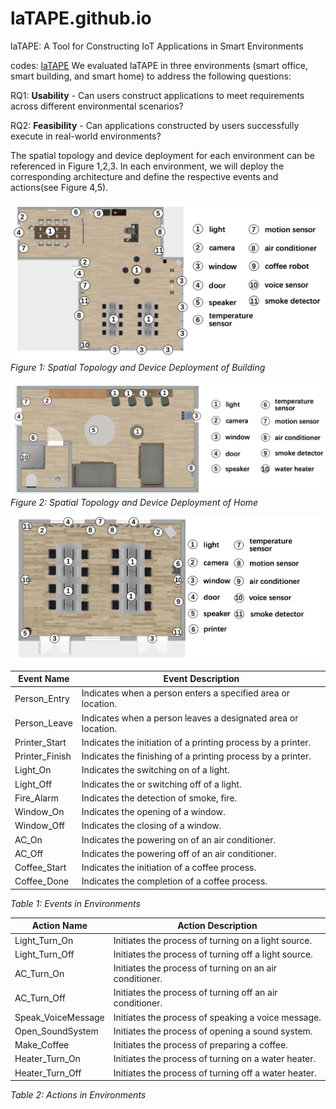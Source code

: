 # laTAPE.github.io
laTAPE: A Tool for Constructing IoT Applications in Smart Environments

codes: [laTAPE](https://github.com/laTAPE/laTAPE.github.io.git)
We evaluated laTAPE in three environments (smart office, smart building, and smart home) to address the following questions:

RQ1: **Usability** - Can users construct applications to meet requirements across different environmental scenarios?

RQ2: **Feasibility** - Can applications constructed by users successfully execute in real-world environments?

The spatial topology and device deployment for each environment can be referenced in Figure 1,2,3. In each environment, we will deploy the corresponding architecture and define the respective events and actions(see Figure 4,5). 

![Spatial Topology and Device Deployment of Building](laTAPE/images/building.jpg)
*Figure 1: Spatial Topology and Device Deployment of Building*

![Spatial Topology and Device Deployment of Home](laTAPE/images/home.jpg)
*Figure 2: Spatial Topology and Device Deployment of Home*

![Spatial Topology and Device Deployment of Office](laTAPE/images/office.jpg)


| Event Name | Event Description |
| -------- | -------- |
| Person_Entry | Indicates when a person enters a specified area or location. |
| Person_Leave | Indicates when a person leaves a designated area or location. |
| Printer_Start | Indicates the initiation of a printing process by a printer. |
| Printer_Finish | Indicates the  finishing of a printing process by a printer. |
| Light_On | Indicates the switching on of a light. |
| Light_Off | Indicates the or switching off of a light. |
| Fire_Alarm | Indicates the detection of smoke, fire. |
| Window_On | Indicates the opening of a window. |
| Window_Off | Indicates the closing of a window. |
| AC_On | Indicates the powering on of an air conditioner. |
| AC_Off | Indicates the powering off of an air conditioner. |
| Coffee_Start | Indicates the initiation of a coffee process. |
| Coffee_Done | Indicates the completion of a coffee process. |

*Table 1: Events in Environments*

| Action Name | Action Description |
| -------- | -------- |
| Light_Turn_On      | Initiates the process of turning on a light source.              |
| Light_Turn_Off     | Initiates the process of turning off a light source.             |
| AC_Turn_On         | Initiates the process of turning on an air conditioner.  |
| AC_Turn_Off        | Initiates the process of turning off an air conditioner. |
| Speak_VoiceMessage | Initiates the process of speaking a voice message.               |
| Open_SoundSystem   | Initiates the process of opening a sound system.                 |
| Make_Coffee         | Initiates the process of preparing a coffee.                      |
| Heater_Turn_On     | Initiates the process of turning on a water heater.                    |
| Heater_Turn_Off    | Initiates the process of turning off a water heater. 

*Table 2: Actions in Environments*